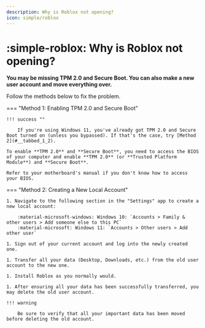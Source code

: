 ```yaml
---
description: Why is Roblox not opening?
icon: simple/roblox
---
```


# :simple-roblox: Why is Roblox not opening?

**You may be missing TPM 2.0 and Secure Boot. You can also make a new user account and move everything over.**

Follow the methods below to fix the problem.

=== "Method 1: Enabling TPM 2.0 and Secure Boot"

    !!! success ""

        If you're using Windows 11, you've already got TPM 2.0 and Secure Boot turned on (unless you bypassed). If that's the case, try [Method 2](#__tabbed_1_2).

    To enable **TPM 2.0** and **Secure Boot**, you need to access the BIOS of your computer and enable **TPM 2.0** (or **Trusted Platform Module**) and **Secure Boot**.

    Refer to your motherboard's manual if you don't know how to access your BIOS.

=== "Method 2: Creating a New Local Account"

    1. Navigate to the following section in the "Settings" app to create a new local account:

        :material-microsoft-windows: Windows 10: `Accounts > Family & other users > Add someone else to this PC`
        :material-microsoft: Windows 11: `Accounts > Other users > Add other user`

    1. Sign out of your current account and log into the newly created one.

    1. Transfer all your data (Desktop, Downloads, etc.) from the old user account to the new one.

    1. Install Roblox as you normally would.

    1. After ensuring all your data has been successfully transferred, you may delete the old user account.

    !!! warning

        Be sure to verify that all your important data has been moved before deleting the old account.
